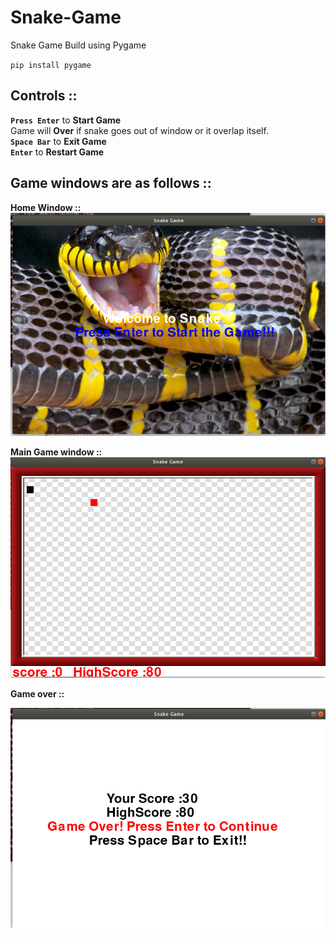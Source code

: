 # Snake-Game
Snake Game Build using Pygame

`pip install pygame`

## Controls ::
**`Press Enter`** to **Start Game** <br>
Game will **Over** if snake goes out of window or it overlap itself. <br>
**`Space Bar`** to **Exit Game** <br>
**`Enter`** to **Restart Game** <br>

## Game windows are as follows ::

**Home Window ::**
![home image](https://github.com/patilvaibhav12/Snake-Game/blob/master/homepage.png)

**Main Game window ::**
![Main window image](https://github.com/patilvaibhav12/Snake-Game/blob/master/main.png)

**Game over ::**

![Game over](https://github.com/patilvaibhav12/Snake-Game/blob/master/gameover.png)
